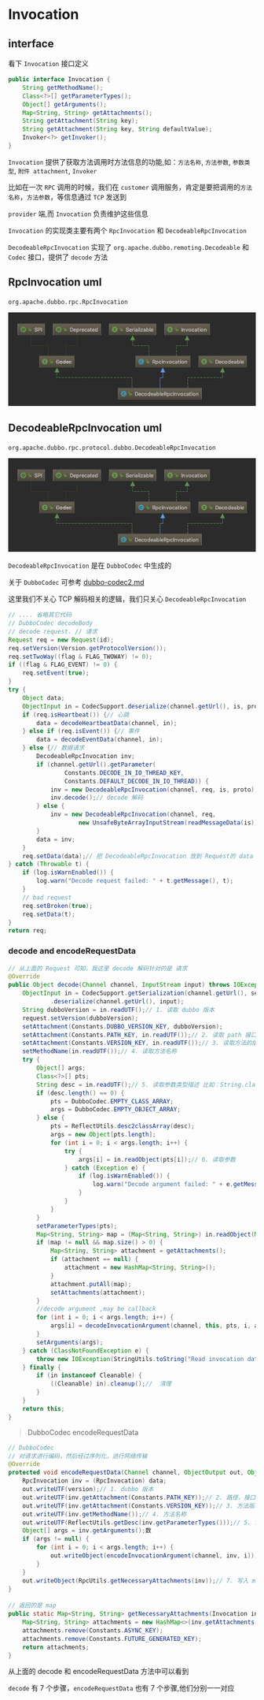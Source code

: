 # Invocation

## interface

看下 `Invocation` 接口定义

```java
public interface Invocation {
    String getMethodName();
    Class<?>[] getParameterTypes();
    Object[] getArguments();
    Map<String, String> getAttachments();
    String getAttachment(String key);
    String getAttachment(String key, String defaultValue);
    Invoker<?> getInvoker();
}
```

`Invocation` 提供了获取方法调用时方法信息的功能,如：`方法名称`, `方法参数`, `参数类型`, `附件 attachment`, `Invoker`

比如在一次 `RPC` 调用的时候，我们在 `customer` 调用服务，肯定是要把调用的`方法名称`，`方法参数`，等信息通过 `TCP` 发送到

`provider` 端,而 `Invocation` 负责维护这些信息

`Invocation` 的实现类主要有两个 `RpcInvocation` 和 `DecodeableRpcInvocation`

`DecodeableRpcInvocation` 实现了 `org.apache.dubbo.remoting.Decodeable` 和 `Codec` 接口，提供了 `decode` 方法

## RpcInvocation uml

`org.apache.dubbo.rpc.RpcInvocation`

![Invocation](images/dubbo-DecodeableRpcInvocation.png)

## DecodeableRpcInvocation uml

`org.apache.dubbo.rpc.protocol.dubbo.DecodeableRpcInvocation`

![DecodeableRpcInvocation](./images/dubbo-DecodeableRpcInvocation.png)

`DecodeableRpcInvocation` 是在 `DubboCodec` 中生成的

关于 `DubboCodec` 可参考 [dubbo-codec2.md](dubbo-codec2.md)

这里我们不关心 TCP 解码相关的逻辑，我们只关心 `DecodeableRpcInvocation`

```java
// .... 省略其它代码
// DubboCodec decodeBody
// decode request. // 请求
Request req = new Request(id);
req.setVersion(Version.getProtocolVersion());
req.setTwoWay((flag & FLAG_TWOWAY) != 0);
if ((flag & FLAG_EVENT) != 0) {
    req.setEvent(true);
}
try {
    Object data;
    ObjectInput in = CodecSupport.deserialize(channel.getUrl(), is, proto);
    if (req.isHeartbeat()) {// 心跳
        data = decodeHeartbeatData(channel, in);
    } else if (req.isEvent()) {// 事件
        data = decodeEventData(channel, in);
    } else {// 数据请求
        DecodeableRpcInvocation inv;
        if (channel.getUrl().getParameter(
                Constants.DECODE_IN_IO_THREAD_KEY,
                Constants.DEFAULT_DECODE_IN_IO_THREAD)) {
            inv = new DecodeableRpcInvocation(channel, req, is, proto);
            inv.decode();// decode 解码
        } else {
            inv = new DecodeableRpcInvocation(channel, req,
                    new UnsafeByteArrayInputStream(readMessageData(is)), proto);
        }
        data = inv;
    }
    req.setData(data);// 把 DecodeableRpcInvocation 放到 Request的 data 中
} catch (Throwable t) {
    if (log.isWarnEnabled()) {
        log.warn("Decode request failed: " + t.getMessage(), t);
    }
    // bad request
    req.setBroken(true);
    req.setData(t);
}
return req;
```

### decode and encodeRequestData

```java
// 从上面的 Request 可知，我这里 decode 解码针对的是 请求
@Override
public Object decode(Channel channel, InputStream input) throws IOException {
    ObjectInput in = CodecSupport.getSerialization(channel.getUrl(), serializationType)
            .deserialize(channel.getUrl(), input);
    String dubboVersion = in.readUTF();// 1. 读取 dubbo 版本
    request.setVersion(dubboVersion);
    setAttachment(Constants.DUBBO_VERSION_KEY, dubboVersion);
    setAttachment(Constants.PATH_KEY, in.readUTF());// 2. 读取 path 接口的包名+类名称
    setAttachment(Constants.VERSION_KEY, in.readUTF());// 3. 读取方法的版本
    setMethodName(in.readUTF());// 4. 读取方法名称
    try {
        Object[] args;
        Class<?>[] pts;
        String desc = in.readUTF();// 5. 读取参数类型描述 比如：String.class => "Ljava/lang/String;"
        if (desc.length() == 0) {
            pts = DubboCodec.EMPTY_CLASS_ARRAY;
            args = DubboCodec.EMPTY_OBJECT_ARRAY;
        } else {
            pts = ReflectUtils.desc2classArray(desc);
            args = new Object[pts.length];
            for (int i = 0; i < args.length; i++) {
                try {
                    args[i] = in.readObject(pts[i]);// 6. 读取参数
                } catch (Exception e) {
                    if (log.isWarnEnabled()) {
                        log.warn("Decode argument failed: " + e.getMessage(), e);
                    }
                }
            }
        }
        setParameterTypes(pts);
        Map<String, String> map = (Map<String, String>) in.readObject(Map.class);// 7. 读取 map
        if (map != null && map.size() > 0) {
            Map<String, String> attachment = getAttachments();
            if (attachment == null) {
                attachment = new HashMap<String, String>();
            }
            attachment.putAll(map);
            setAttachments(attachment);
        }
        //decode argument ,may be callback
        for (int i = 0; i < args.length; i++) {
            args[i] = decodeInvocationArgument(channel, this, pts, i, args[i]);
        }
        setArguments(args);
    } catch (ClassNotFoundException e) {
        throw new IOException(StringUtils.toString("Read invocation data failed.", e));
    } finally {
        if (in instanceof Cleanable) {
            ((Cleanable) in).cleanup();//  清理
        }
    }
    return this;
}
```

> DubboCodec encodeRequestData

```java
// DubboCodec
// 对请求进行编码，然后经过序列化，进行网络传输
@Override
protected void encodeRequestData(Channel channel, ObjectOutput out, Object data, String version) throws IOException {
    RpcInvocation inv = (RpcInvocation) data;
    out.writeUTF(version);// 1. dubbo 版本
    out.writeUTF(inv.getAttachment(Constants.PATH_KEY));// 2. 路径，接口的包名+类名称
    out.writeUTF(inv.getAttachment(Constants.VERSION_KEY));// 3. 方法版本
    out.writeUTF(inv.getMethodName());// 4. 方法名称
    out.writeUTF(ReflectUtils.getDesc(inv.getParameterTypes()));// 5. 读取参数类型描述 比如：String.class => "Ljava/lang/String;"
    Object[] args = inv.getArguments();数
    if (args != null) {
        for (int i = 0; i < args.length; i++) {
            out.writeObject(encodeInvocationArgument(channel, inv, i));//6. 写入参数
        }
    }
    out.writeObject(RpcUtils.getNecessaryAttachments(inv));// 7. 写入 map
}

// 返回的是 map
public static Map<String, String> getNecessaryAttachments(Invocation inv) {
    Map<String, String> attachments = new HashMap<>(inv.getAttachments());
    attachments.remove(Constants.ASYNC_KEY);
    attachments.remove(Constants.FUTURE_GENERATED_KEY);
    return attachments;
}
```

从上面的 decode  和 encodeRequestData 方法中可以看到

`decode` 有 7 个步骤，`encodeRequestData` 也有 7 个步骤,他们分别一一对应

